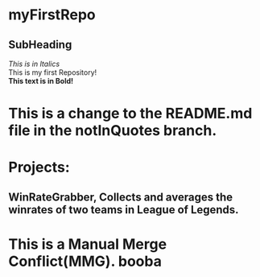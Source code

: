 # myFirstRepo
## SubHeading
*This is in Italics*  
This is my first Repository!  
**This text is in Bold!** 

# This is a change to the README.md file in the notInQuotes branch. 
# Projects:  
## WinRateGrabber, Collects and averages the winrates of two teams in League of Legends.  

# This is a Manual Merge Conflict(MMG). booba
